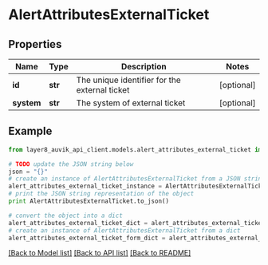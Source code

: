 # AlertAttributesExternalTicket


## Properties
Name | Type | Description | Notes
------------ | ------------- | ------------- | -------------
**id** | **str** | The unique identifier for the external ticket | [optional] 
**system** | **str** | The system of external ticket | [optional] 

## Example

```python
from layer8_auvik_api_client.models.alert_attributes_external_ticket import AlertAttributesExternalTicket

# TODO update the JSON string below
json = "{}"
# create an instance of AlertAttributesExternalTicket from a JSON string
alert_attributes_external_ticket_instance = AlertAttributesExternalTicket.from_json(json)
# print the JSON string representation of the object
print AlertAttributesExternalTicket.to_json()

# convert the object into a dict
alert_attributes_external_ticket_dict = alert_attributes_external_ticket_instance.to_dict()
# create an instance of AlertAttributesExternalTicket from a dict
alert_attributes_external_ticket_form_dict = alert_attributes_external_ticket.from_dict(alert_attributes_external_ticket_dict)
```
[[Back to Model list]](../README.md#documentation-for-models) [[Back to API list]](../README.md#documentation-for-api-endpoints) [[Back to README]](../README.md)


